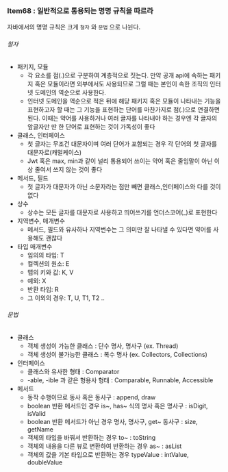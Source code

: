 ### Item68 : 일반적으로 통용되는 명명 규칙을 따르라

자바에서의 명명 규칙은 크게 `철자` 와 `문법` 으로 나뉜다.

###### 철자
- 패키지, 모듈
  - 각 요소를 점(.)으로 구분하여 계층적으로 짓는다. 만약 공개 api에 속하는 패키지 혹은 모듈이라면
  외부에서도 사용되므로 그럴 때는 본인이 속한 조직의 인터넷 도메인의 역순으로 사용한다.
  - 인터넷 도메인을 역순으로 적은 뒤에 해당 패키지 혹은 모듈이 나타내는 기능을 표현하고자 할 때는 그 기능을 표현하는 
  단어를 마찬가지로 점(.)으로 연결하면 된다. 이때는 약어를 사용하거나 여러 글자를 나타내야 하는 경우엔 각 글자의 앞글자만 딴
  한 단어로 표현하는 것이 가독성이 좋다
- 클래스, 인터페이스
  - 첫 글자는 무조건 대문자이며 여러 단어가 포함되는 경우 각 단어의 첫 글자를 대문자로(캐멀케이스)
  - Jwt 혹은 max, min과 같이 널리 통용되어 쓰이는 약어 혹은 줄임말이 아닌 이상 줄여서 쓰지 않는 것이 좋다
- 메서드, 필드
  - 첫 글자가 대문자가 아닌 소문자라는 점만 빼면 클래스,인터페이스와 다를 것이 없다
- 상수
  - 상수는 모든 글자를 대문자로 사용하고 띄어쓰기를 언더스코어(_)로 표현한다
- 지역변수, 매개변수
  - 메서드, 필드와 유사하나 지역변수는 그 의미만 잘 나타낼 수 있다면 약어를 사용해도 괜찮다
- 타입 매개변수
  - 임의의 타입: T
  - 컬렉션의 원소: E
  - 맵의 키와 값: K, V
  - 예외: X
  - 반환 타입: R
  - 그 이외의 경우: T, U, T1, T2 ..

###### 문법
- 클래스
  - 객체 생성이 가능한 클래스 : 단수 명사, 명사구 (ex. Thread)
  - 객체 생성이 불가능한 클래스 : 복수 명사 (ex. Collectors, Collections)
- 인터페이스
  - 클래스와 유사한 형태 : Comparator
  - -able, -ible 과 같은 형용사 형태 : Comparable, Runnable, Accessible
- 메서드
  - 동작 수행이므로 동사 혹은 동사구 : append, draw
  - boolean 반환 메서드인 경우 is~, has~ 식의 명사 혹은 명사구 : isDigit, isValid
  - boolean 반환 메서드가 아닌 경우 명사, 명사구, get~ 동사구 : size, getName
  - 객체의 타입을 바꿔서 반환하는 경우 to~ : toString
  - 객체의 내용을 다른 뷰로 변환하여 반환하는 경우 as~ : asList
  - 객체의 값을 기본 타입으로 반환하는 경우 typeValue : intValue, doubleValue
